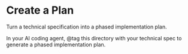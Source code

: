 # Create a Plan

Turn a technical specification into a phased implementation plan.

In your AI coding agent, @tag this directory with your technical spec to generate a phased implementation plan.
